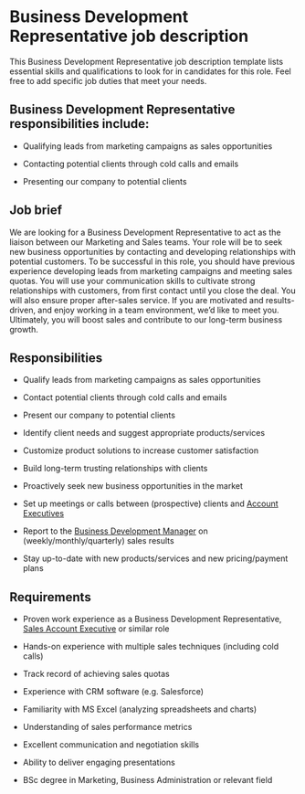 # Business Development Representative job description
This Business Development Representative job description template lists essential skills and qualifications to look for in candidates for this role. Feel free to add specific job duties that meet your needs.


## Business Development Representative responsibilities include:
* Qualifying leads from marketing campaigns as sales opportunities

* Contacting potential clients through cold calls and emails

* Presenting our company to potential clients


## Job brief

We are looking for a Business Development Representative to act as the liaison between our Marketing and Sales teams. Your role will be to seek new business opportunities by contacting and developing relationships with potential customers.
To be successful in this role, you should have previous experience developing leads from marketing campaigns and meeting sales quotas. You will use your communication skills to cultivate strong relationships with customers, from first contact until you close the deal. You will also ensure proper after-sales service. If you are motivated and results-driven, and enjoy working in a team environment, we’d like to meet you.
Ultimately, you will boost sales and contribute to our long-term business growth.


## Responsibilities

* Qualify leads from marketing campaigns as sales opportunities

* Contact potential clients through cold calls and emails

* Present our company to potential clients

* Identify client needs and suggest appropriate products/services

* Customize product solutions to increase customer satisfaction

* Build long-term trusting relationships with clients

* Proactively seek new business opportunities in the market

* Set up meetings or calls between (prospective) clients and <a href="https://resources.workable.com/account-executive-job-description" target="_blank">Account Executives</a>

* Report to the <a href="https://resources.workable.com/business-development-manager-job-description" target="_blank">Business Development Manager</a> on (weekly/monthly/quarterly) sales results

* Stay up-to-date with new products/services and new pricing/payment plans


## Requirements

* Proven work experience as a Business Development Representative, <a href="https://resources.workable.com/sales-account-executive-job-description" target="_blank">Sales Account Executive</a> or similar role

* Hands-on experience with multiple sales techniques (including cold calls)

* Track record of achieving sales quotas

* Experience with CRM software (e.g. Salesforce)

* Familiarity with MS Excel (analyzing spreadsheets and charts)

* Understanding of sales performance metrics

* Excellent communication and negotiation skills

* Ability to deliver engaging presentations

* BSc degree in Marketing, Business Administration or relevant field
